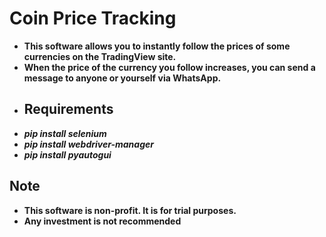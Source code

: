 # Coin Price Tracking
* **This software allows you to instantly follow the prices of some currencies on the TradingView site.**
* **When the price of the currency you follow increases, you can send a message to anyone or yourself via WhatsApp.**
* ## Requirements
* **_pip install selenium_**
* **_pip install webdriver-manager_** 
* **_pip install pyautogui_**
## Note
* **This software is non-profit. It is for trial purposes.**
* **Any investment is not recommended**
